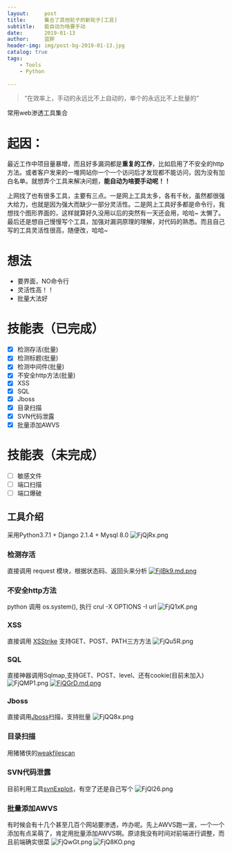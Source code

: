 ```yaml
---
layout:     post
title:      集合了其他轮子的新轮子[工具]
subtitle:   能自动为啥要手动
date:       2019-01-13
author:     蓝胖
header-img: img/post-bg-2019-01-13.jpg
catalog: true
tags:
    - Tools
    - Python
    
---
```


>“在效率上，手动的永远比不上自动的，单个的永远比不上批量的”

常用web渗透工具集合

# 起因：
   最近工作中项目量暴增，而且好多漏洞都是**重复的工作**，比如启用了不安全的http方法。或者客户发来的一堆网站你一个一个访问后才发现都不能访问，因为没有加白名单。就想弄个工具来解决问题，**能自动为啥要手动呢！！**

   上网找了也有很多工具，主要有三点。一是网上工具太多，各有千秋，虽然都很强大给力，也就是因为强大而缺少一部分灵活性。二是网上工具好多都是命令行，我想找个图形界面的，这样就算好久没用以后的突然有一天还会用，哈哈~ 太懒了。 最后还是想自己慢慢写个工具，加强对漏洞原理的理解，对代码的熟悉。而且自己写的工具灵活性很高，随便改，哈哈~

 
# 想法
 - 要界面，NO命令行
 - 灵活性高！！
 - 批量大法好
 
# 技能表（已完成）

* [x] 检测存活(批量)
* [x] 检测标题(批量)
* [x] 检测中间件(批量)
* [x] 不安全http方法(批量)
* [x] XSS
* [x] SQL
* [x] Jboss
* [x] 目录扫描
* [x] SVN代码泄露
* [x] 批量添加AWVS

# 技能表（未完成）

* [ ] 敏感文件
* [ ] 端口扫描
* [ ] 端口爆破

## 工具介绍
采用Python3.7.1 + Django 2.1.4 + Mysql 8.0
![FjQjRx.png](https://s2.ax1x.com/2019/01/12/FjQjRx.png)


### 检测存活
直接调用 request 模块，根据状态码、返回头来分析
[![FjlBk9.md.png](https://s2.ax1x.com/2019/01/12/FjlBk9.md.png)](https://imgchr.com/i/FjlBk9)

### 不安全http方法
python 调用 os.system(), 执行 crul -X OPTIONS -I url
![FjQ1xK.png](https://s2.ax1x.com/2019/01/12/FjQ1xK.png)

### XSS
直接调用 [XSStrike](https://github.com/s0md3v/XSStrike)  支持GET、POST、PATH三方方法
![FjQu5R.png](https://s2.ax1x.com/2019/01/12/FjQu5R.png)


### SQL
直接神器调用Sqlmap,支持GET、POST、level、还有cookie(目前未加入)
![FjQMP1.png](https://s2.ax1x.com/2019/01/12/FjQMP1.png)
[![FjQGrD.md.png](https://s2.ax1x.com/2019/01/12/FjQGrD.md.png)](https://imgchr.com/i/FjQGrD)

### Jboss
直接调用[Jboss](https://github.com/joaomatosf/jexboss)扫描，支持批量
![FjQQ8x.png](https://s2.ax1x.com/2019/01/12/FjQQ8x.png)

### 目录扫描
用猪猪侠的[weakfilescan](https://github.com/ring04h/weakfilescan)

### SVN代码泄露

目前利用工具[svnExploit](https://github.com/admintony/svnExploit)，有空了还是自己写个
![FjQl26.png](https://s2.ax1x.com/2019/01/12/FjQl26.png)

### 批量添加AWVS
有时候会有十几个甚至几百个网站要渗透，咋办呢。先上AWVS跑一波，一个一个添加有点呆萌了，肯定用批量添加AWVS啊。原谅我没有时间对前端进行调整，而且前端确实很菜
![FjQwGt.png](https://s2.ax1x.com/2019/01/12/FjQwGt.png)
![FjQ8KO.png](https://s2.ax1x.com/2019/01/12/FjQ8KO.png)




